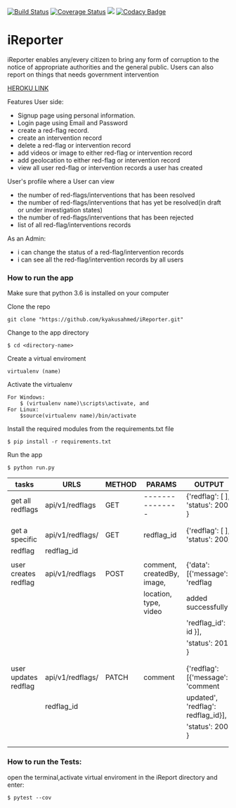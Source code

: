 [![Build Status](https://travis-ci.org/kyakusahmed/iReporter.svg?branch=challenge-2%2Fapi)](https://travis-ci.org/kyakusahmed/iReporter)
[![Coverage Status](https://coveralls.io/repos/github/kyakusahmed/iReporter/badge.svg?branch=challenge-2%2Fapi)](https://coveralls.io/github/kyakusahmed/iReporter?branch=challenge-2%2Fapi)
<a href="https://codeclimate.com/github/kyakusahmed/iReporter/maintainability"><img src="https://api.codeclimate.com/v1/badges/0a8553265327c7269155/maintainability" /></a>
[![Codacy Badge](https://api.codacy.com/project/badge/Grade/3901928b21d44a07bef06b9f9b831909)](https://www.codacy.com/app/kyakusahmed/iReporter?utm_source=github.com&amp;utm_medium=referral&amp;utm_content=kyakusahmed/iReporter&amp;utm_campaign=Badge_Grade)

# iReporter
iReporter enables any/every citizen to bring any form of corruption to the notice of appropriate authorities and the general public. Users can also report on things that needs government intervention

[HEROKU LINK](https://irepo.herokuapp.com)


Features User side:

- Signup page using personal information.
- Login page using Email and Password
- create a red-flag record.
- create an intervention record
- delete a red-flag or intervention record
- add videos or image to either red-flag or intervention record
- add geolocation to either red-flag or intervention record
- view all user red-flag  or intervention records a user has created

User's profile where a User can view
- the number of red-flags/interventions that has been resolved
- the number of red-flags/interventions that has yet be resolved(in draft or under investigation states)
- the number of red-flags/interventions that has been rejected
- list of all red-flag/interventions records

As an Admin:

- i can change the status of a red-flag/intervention records
- i can see all the red-flag/intervention records by all users



### How to run the app


Make sure that python 3.6 is installed on your computer

Clone the repo
```
git clone "https://github.com/kyakusahmed/iReporter.git"
```
Change to the app directory
```
$ cd <directory-name>
```
Create a virtual enviroment
```
virtualenv (name)
```
Activate the virtualenv
```
For Windows:
	$ (virtualenv name)\scripts\activate, and  	
For Linux: 
 	$source(virtualenv name)/bin/activate
```
Install the required modules from the requirements.txt file 
```
$ pip install -r requirements.txt
```
Run the app
```
$ python run.py
```

| tasks               |    URLS                |  METHOD  |         PARAMS                   |   OUTPUT                          |
| ------------------- | -----------------------|----------|----------------------------------|-----------------------------------|
| get all redflags    | api/v1/redflags        |  GET     |   ---------------                | {'redflag': [ ], 'status': 200 }  |
|                     |                        |          |                                  |                                   |
|                     |                        |          |                                  |                                   | 
| get a specific      |  api/v1/redflags/      |  GET     |   redflag_id                     | {'redflag': [ ], 'status': 200}   |
| redflag             |  redflag_id            |          |                                  |                                   |
|                     |                        |          |                                  |                                   |
| user creates redflag| api/v1/redflags        |  POST    |   comment, createdBy, image,     | {'data': [{'message': 'redflag    |
|                     |                        |          |   location, type, video          |           added successfully',    |
|	              |		               |	  |                                  |           'redflag_id': id }],    |
|                     |                        |          |                                  |      'status': 201 }              |
|                     |                        |          |                                  |                                   |
|                     |                        |          |                                  |                                   |
|user updates redflag | api/v1/redflags/       |  PATCH   |  comment                         |{'redflag': [{'message': 'comment  |
|                     | redflag_id             |          |                                  | updated', 'redflag': redflag_id}],|
|                     |                        |          |                                  |            'status': 200 }        |
|                     |                        |          |                                  |                                   |
|                     |                        |          |                                  |                                   |


### How to run the Tests:

open the terminal,activate virtual enviroment in the iReport directory  and enter:
 ```
 $ pytest --cov
```




